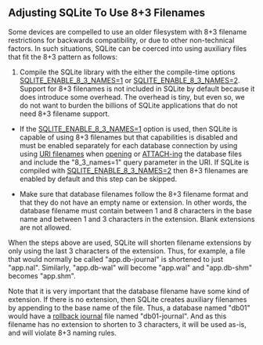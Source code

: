 ## Adjusting SQLite To Use 8\+3 Filenames



Some devices are compelled to use an older filesystem with 8\+3
filename restrictions for backwards compatibility, or due
to other non\-technical factors. In such situations, SQLite can be
coerced into using auxiliary files that fit the 8\+3 pattern as follows:



1. Compile the SQLite library with the either the compile\-time
 options [SQLITE\_ENABLE\_8\_3\_NAMES\=1](compile.html#enable_8_3_names) or
 [SQLITE\_ENABLE\_8\_3\_NAMES\=2](compile.html#enable_8_3_names).
 Support for 8\+3 filenames is not included in SQLite by default
 because it does introduce some overhead. The overhead is tiny,
 but even so, we do not want to burden the billions of SQLite
 applications that do not need 8\+3 filename support.

- If the [SQLITE\_ENABLE\_8\_3\_NAMES\=1](compile.html#enable_8_3_names) option
 is used, then SQLite is capable of using 8\+3 filenames but that
 capabilities is disabled and must be enabled separately for each
 database connection by using
 using [URI filenames](uri.html) when [opening](c3ref/open.html) or
 [ATTACH\-ing](lang_attach.html) the database files and include the
 "8\_3\_names\=1" query parameter in the URI. If SQLite
 is compiled with
 [SQLITE\_ENABLE\_8\_3\_NAMES\=2](compile.html#enable_8_3_names) then
 8\+3 filenames are enabled by default and this step can be
 skipped.

- Make sure that database filenames follow the 8\+3 filename
 format and that they do not have an empty name or extension.
 In other words, the database filename must contain between
 1 and 8 characters in the base name and between 1 and 3 characters
 in the extension. Blank extensions are not allowed.



When the steps above are used, SQLite will shorten filename extensions
by only using the last 3 characters of
the extension. Thus, for example, a file that would normally be called
"app.db\-journal" is shortened to just "app.nal".
Similarly, "app.db\-wal" will become "app.wal" and
"app.db\-shm" becomes "app.shm".




Note that it is very important that the database filename have some kind
of extension. If there is no extension, then SQLite creates auxiliary
filenames by appending to the base name of the file. Thus, a database
named "db01" would have a [rollback journal](lockingv3.html#rollback) file named
"db01\-journal". And as this filename has no extension to shorten
to 3 characters, it will be used as\-is, and will violate 8\+3 naming rules.




